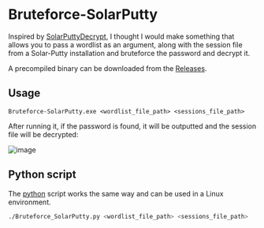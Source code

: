 # Bruteforce-SolarPutty

Inspired by [SolarPuttyDecrypt](https://github.com/VoidSec/SolarPuttyDecrypt), I thought I would make something that allows you to pass a wordlist as an argument, along with the session file from a Solar-Putty installation and bruteforce the password and decrypt it.

A precompiled binary can be downloaded from the [Releases](https://github.com/LazyTitan33/Bruteforce-SolarPutty/releases/).

## Usage

```text
Bruteforce-SolarPutty.exe <wordlist_file_path> <sessions_file_path>
```
After running it, if the password is found, it will be outputted and the session file will be decrypted:

![image](https://github.com/user-attachments/assets/445935fd-b421-4bd0-a235-4270022035d8)

## Python script

The [python](https://github.com/LazyTitan33/Bruteforce-SolarPutty/blob/main/Bruteforce_SolarPutty.py ) script works the same way and can be used in a Linux environment.

```bash
./Bruteforce_SolarPutty.py <wordlist_file_path> <sessions_file_path>
```
